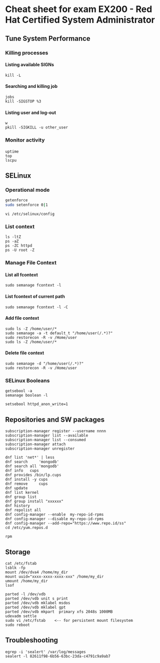 # Cheat sheet for exam EX200 - Red Hat Certified System Administrator

## Tune System Performance

### Killing processes

#### Listing available SIGNs
```
kill -L  
```

#### Searching and killing job
```
jobs 
kill -SIGSTOP %3
```

#### Listing user and log-out
```
w
pkill -SIGKILL -u other_user
```

### Monitor activity

####
```
uptime
top
lscpu
```

## SELinux

### Operational mode

```bash
getenforce
sudo setenforce 0|1
```

```
vi /etc/selinux/config
```

### List context
```
ls -ltZ
ps -aZ
ps -ZC httpd
ps -U root -Z
```

### Manage File Context

#### List all fcontext
```
sudo semanage fcontext -l
```
#### List fcontext of current path
```
sudo semanage fcontext -l -C
```
#### Add file context
```
sudo ls -Z /home/user/*
sudo semanage -a -t default_t "/home/user(/.*)?"
sudo restorecon -R -v /Home/user
sudo ls -Z /home/user/*
```
#### Delete file context
```
sudo semanage -d "/home/user(/.*)?"
sudo restorecon -R -v /Home/user
```


### SELinux Booleans

```
getsebool -a 
semanage boolean -l
```

```
setsebool httpd_anon_write=1
```

## Repositories and SW packages

```
subscription-manager register --username nnnn 
subscription-manager list --available
subscription-manager list --consumed
subscription-manager attach
subscription-manager unregister
```

```
dnf list 'net*' | less
dnf search     'mongodb'
dnf search all 'mongodb'
dnf info   cups
dnf provides /bin/lp.cups
dnf install -y cups
dnf remove     cups
dnf update
dnf list kernel
dnf group list
dnf group install "xxxxxx"
dnf history
dnf repolist all
dnf config-manager --enable  my-repo-id-rpms
dnf config-manager --disable my-repo-id-rpms
dnf config-manager --add-repo="https://www.repo.id/ss"
cd /etc/yum.repos.d
```

```
rpm 
```

## Storage

```
cat /etc/fstab
lsblk -fp
mount /dev/dva4 /home/my_dir
mount uuid="xxxx-xxxx-xxxx-xxx" /home/my_dir
umount /home/my_dir
lsof
```

```
parted -l /dev/vdb
parted /dev/vdb unit s print
parted /dev/vdb mklabel msdos
parted /dev/vdb mklabel gpt
parted /dev/vdb mkpart  primary xfs 2048s 1000MB
udevadm settle
sudo vi /etc/fstab    <-- for persistent mount filesystem
sudo reboot
```


## Troubleshooting

```
egrep -i 'sealert' /var/log/messages
sealert -l 82611f98-6b56-63bc-23da-c4791c9a9ab7
```
